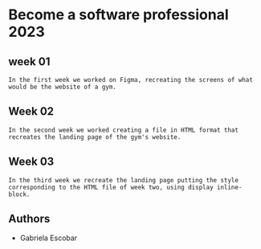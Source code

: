 # Become a software professional 2023
## week 01
```
In the first week we worked on Figma, recreating the screens of what would be the website of a gym.
```
## Week 02 
```
In the second week we worked creating a file in HTML format that recreates the landing page of the gym's website.

```
## Week 03
```
In the third week we recreate the landing page putting the style corresponding to the HTML file of week two, using display inline-block.

```
## Authors
- Gabriela Escobar